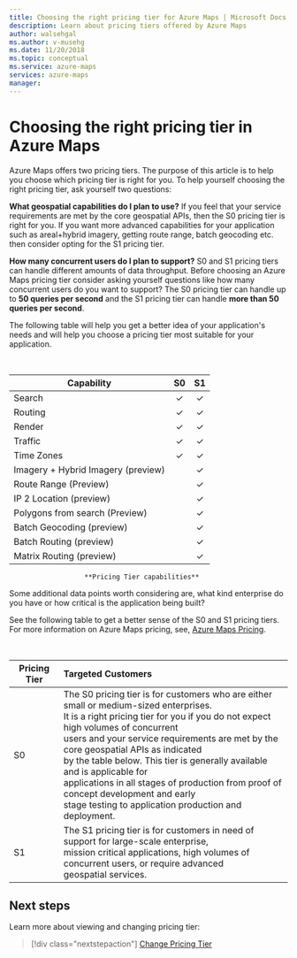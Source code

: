 ```yaml
---
title: Choosing the right pricing tier for Azure Maps | Microsoft Docs
description: Learn about pricing tiers offered by Azure Maps 
author: walsehgal
ms.author: v-musehg
ms.date: 11/20/2018
ms.topic: conceptual
ms.service: azure-maps
services: azure-maps
manager: 
---
```


# Choosing the right pricing tier in Azure Maps

Azure Maps offers two pricing tiers. The purpose of this article is to help you choose which pricing tier is right for you. To help yourself choosing the right pricing tier, ask yourself two questions:

**What geospatial capabilities do I plan to use?**
If you feel that your service requirements are met by the core geospatial APIs, then the S0 pricing tier is right for you. If you want more advanced capabilities for your application such as areal+hybrid imagery, getting route range, batch geocoding etc. then consider opting for the S1 pricing tier.

**How many concurrent users do I plan to support?** 
S0 and S1 pricing tiers can handle different amounts of data throughput. Before choosing an Azure Maps pricing tier consider asking yourself questions like how many concurrent users do you want to support? The S0 pricing tier can handle up to **50 queries per second** and the S1 pricing tier can handle **more than 50 queries per second**. 

The following table will help you get a better idea of your application's needs and will help you choose a pricing tier most suitable for your application.

<br>

| Capability                              |        S0           |  S1      | 
|-----------------------------------------|:-------------------:|:--------:|
| Search                                  |        ✓           |     ✓    | 
| Routing                                 |        ✓           |     ✓    | 
| Render                                  |        ✓           |     ✓    |
| Traffic                                 |        ✓           |     ✓    |
| Time Zones                              |        ✓           |     ✓    |
| Imagery + Hybrid Imagery (preview)      |                    |     ✓    |
| Route Range (Preview)                   |                    |     ✓    |
| IP 2 Location (preview)                 |                    |     ✓    |
| Polygons from search (Preview)          |                    |     ✓    |
| Batch Geocoding (preview)               |                    |     ✓    |
| Batch Routing (preview)                 |                    |     ✓    |
| Matrix Routing (preview)                |                    |     ✓    |
                       **Pricing Tier capabilities**

Some additional data points worth considering are, what kind enterprise do you have or how critical is the application being built?

See the following table to get a better sense of the S0 and S1 pricing tiers. For more information on Azure Maps pricing, see, [Azure Maps Pricing](https://azure.microsoft.com/pricing/details/azure-maps/). 

<br>

| Pricing Tier  |        Targeted Customers                                                                |
|---------------|:-----------------------------------------------------------------------------------------|
| S0            |    The S0 pricing tier is for customers who are either small or medium-sized enterprises.<br>It is a right pricing tier for you if you do not expect high volumes of concurrent<br>users and your service requirements are met by the core geospatial APIs as indicated<br>by the table below. This tier is generally available and is applicable for<br>applications in all stages of production from proof of concept development and early<br>stage testing to application production and deployment.|
| S1            |    The S1 pricing tier is for customers in need of support for large-scale enterprise,<br>mission critical applications, high volumes of concurrent users, or require advanced<br>geospatial services.|


## Next steps

Learn more about viewing and changing pricing tier:

> [!div class="nextstepaction"]
> [Change Pricing Tier](https://azure.microsoft.com/pricing/details/azure-maps/)